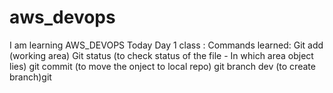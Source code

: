 # aws_devops
I am learning AWS_DEVOPS
Today Day 1 class : 
Commands learned: Git add (working area)
Git status (to check status of the file - In which area object lies)
git commit (to move the onject to local repo)
git branch dev (to create branch)git 
